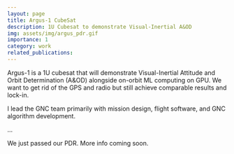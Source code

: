 ```yaml
---
layout: page
title: Argus-1 CubeSat
description: 1U Cubesat to demonstrate Visual-Inertial A&OD
img: assets/img/argus_pdr.gif
importance: 1
category: work
related_publications: 
---
```



Argus-1 is a 1U cubesat that will demonstrate Visual-Inertial Attitude and Orbit Determination (A&OD) alongside on-orbit ML computing on GPU. We want to get rid of the GPS and radio but still achieve comparable results and lock-in. 


I lead the GNC team primarily with mission design, flight software, and GNC algorithm development.  

...

We just passed our PDR. More info coming soon.
